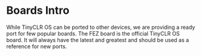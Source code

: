 # Boards Intro

While TinyCLR OS can be ported to other devices, we are providing a ready port for few popular boards. The FEZ board is the official TinyCLR OS board. It will always have the latest and greatest and should be used as a reference for new ports.
